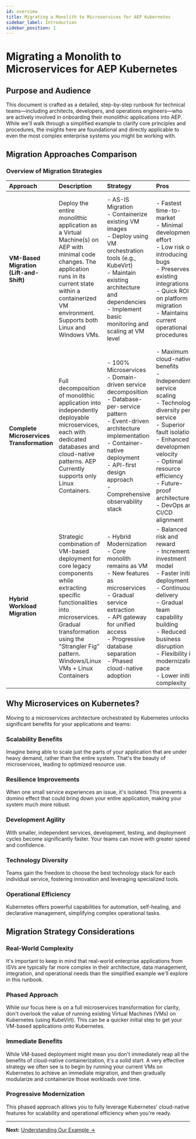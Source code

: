 ```yaml
---
id: overview
title: Migrating a Monolith to Microservices for AEP Kubernetes
sidebar_label: Introduction
sidebar_position: 1
---
```


# Migrating a Monolith to Microservices for AEP Kubernetes

## Purpose and Audience

This document is crafted as a detailed, step-by-step runbook for technical teams—including architects, developers, and operations engineers—who are actively involved in onboarding their monolithic applications into AEP. While we'll walk through a simplified example to clarify core principles and procedures, the insights here are foundational and directly applicable to even the most complex enterprise systems you might be working with.

## Migration Approaches Comparison

### Overview of Migration Strategies

| Approach | Description | Strategy | Pros | Cons |
| :---- | :---- | :---- | :---- | :---- |
| **VM-Based Migration (Lift-and-Shift)** | Deploy the entire monolithic application as a Virtual Machine(s) on AEP with minimal code changes. The application runs in its current state within a containerized VM environment. Supports both Linux and Windows VMs. | - AS-IS Migration<br/>- Containerize existing VM images<br/>- Deploy using VM orchestration tools (e.g., KubeVirt)<br/>- Maintain existing architecture and dependencies<br/>- Implement basic monitoring and scaling at VM level | - Fastest time-to-market<br/>- Minimal development effort<br/>- Low risk of introducing bugs<br/>- Preserves existing integrations<br/>- Quick ROI on platform migration<br/>- Maintains current operational procedures | - Limited cloud-native benefits<br/>- Inefficient resource utilization<br/>- Monolithic scaling limitations<br/>- Higher infrastructure costs<br/>- Reduced fault isolation<br/>- Technology debt accumulation<br/>- Limited auto-scaling capabilities |
| **Complete Microservices Transformation** | Full decomposition of monolithic application into independently deployable microservices, each with dedicated databases and cloud-native patterns. AEP Currently supports only Linux Containers. | - 100% Microservices<br/>- Domain-driven service decomposition<br/>- Database-per-service pattern<br/>- Event-driven architecture implementation<br/>- Container-native deployment<br/>- API-first design approach<br/>- Comprehensive observability stack | - Maximum cloud-native benefits<br/>- Independent service scaling<br/>- Technology diversity per service<br/>- Superior fault isolation<br/>- Enhanced development velocity<br/>- Optimal resource efficiency<br/>- Future-proof architecture<br/>- DevOps and CI/CD alignment | - Significant development investment<br/>- Extended timeline (6-18 months)<br/>- Complex data migration requirements<br/>- Distributed systems complexity<br/>- Substantial team upskilling needed<br/>- Higher initial operational overhead<br/>- Service mesh complexity |
| **Hybrid Workload Migration** | Strategic combination of VM-based deployment for core legacy components while extracting specific functionalities into microservices. Gradual transformation using the "Strangler Fig" pattern. Windows/Linux VMs + Linux Containers | - Hybrid Modernization<br/>- Core monolith remains as VM<br/>- New features as microservices<br/>- Gradual service extraction<br/>- API gateway for unified access<br/>- Progressive database separation<br/>- Phased cloud-native adoption | - Balanced risk and reward<br/>- Incremental investment model<br/>- Faster initial deployment<br/>- Continuous delivery<br/>- Gradual team capability building<br/>- Reduced business disruption<br/>- Flexibility in modernization pace<br/>- Lower initial complexity | - Architectural complexity<br/>- Dual operational models<br/>- Data consistency challenges<br/>- Extended overall timeline<br/>- Service boundary evolution<br/>- Technical debt management<br/>- Integration overhead |

## Why Microservices on Kubernetes?

Moving to a microservices architecture orchestrated by Kubernetes unlocks significant benefits for your applications and teams:

### Scalability Benefits
Imagine being able to scale just the parts of your application that are under heavy demand, rather than the entire system. That's the beauty of microservices, leading to optimized resource use.

### Resilience Improvements
When one small service experiences an issue, it's isolated. This prevents a domino effect that could bring down your entire application, making your system much more robust.

### Development Agility
With smaller, independent services, development, testing, and deployment cycles become significantly faster. Your teams can move with greater speed and confidence.

### Technology Diversity
Teams gain the freedom to choose the best technology stack for each individual service, fostering innovation and leveraging specialized tools.

### Operational Efficiency
Kubernetes offers powerful capabilities for automation, self-healing, and declarative management, simplifying complex operational tasks.

## Migration Strategy Considerations

### Real-World Complexity
It's important to keep in mind that real-world enterprise applications from ISVs are typically far more complex in their architecture, data management, integration, and operational needs than the simplified example we'll explore in this runbook.

### Phased Approach
While our focus here is on a full microservices transformation for clarity, don't overlook the value of running existing Virtual Machines (VMs) on Kubernetes (using KubeVirt). This can be a quicker initial step to get your VM-based applications onto Kubernetes.

### Immediate Benefits
While VM-based deployment might mean you don't immediately reap all the benefits of cloud-native containerization, it's a solid start. A very effective strategy we often see is to begin by running your current VMs on Kubernetes to achieve an immediate migration, and then gradually modularize and containerize those workloads over time.

### Progressive Modernization
This phased approach allows you to fully leverage Kubernetes' cloud-native features for scalability and operational efficiency when you're ready.

---

**Next:** [Understanding Our Example →](./case-study-example)
